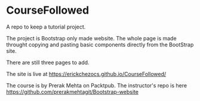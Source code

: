 # CourseFollowed
A repo to keep a tutorial project.

The project is Bootstrap  only made website. The whole page is made throught copying and pasting basic components directly from the BootStrap site.

There are still three pages to add. 

The site is live at  https://erickchezocs.github.io/CourseFollowed/

The course is by Prerak Mehta on Packtpub. The instructor's repo is here https://github.com/prerakmehtagit/Bootstrap-website
